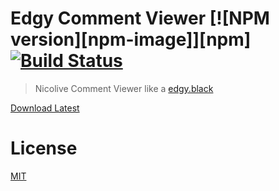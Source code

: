 # Edgy Comment Viewer [![NPM version][npm-image]][npm] [![Build Status][travis-image]][travis]

> Nicolive Comment Viewer like a [edgy.black][0]

[Download Latest](https://github.com/59naga/edgy-comment-viewer/releases/latest)

[0]: http://edgy.black/

License
===
[MIT][License]

[License]: http://59naga.mit-license.org/

[travis-image]: https://travis-ci.org/59naga/edgy-comment-viewer.svg?branch=master
[travis]: https://travis-ci.org/59naga/edgy-comment-viewer
